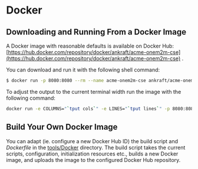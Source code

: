 # Docker

## Downloading and Running From a Docker Image

A Docker image with reasonable defaults is available on Docker Hub: [https://hub.docker.com/repository/docker/ankraft/acme-onem2m-cse](https://hub.docker.com/repository/docker/ankraft/acme-onem2m-cse) .

You can download and run it with the following shell command:

```bash
$ docker run -p 8080:8080 --rm --name acme-onem2m-cse ankraft/acme-onem2m-cse
```

To adjust the output to the current terminal width run the image with the following command:

```bash
docker run -e COLUMNS="`tput cols`" -e LINES="`tput lines`" -p 8080:8080 --rm --name acme-onem2m-cse ankraft/acme-onem2m-cse
```

## Build Your Own Docker Image

You can adapt (ie. configure a new Docker Hub ID) the build script and *Dockerfile* in the [tools/Docker](../tools/Docker) directory. The build script takes the current scripts, configuration, initialization resources etc., builds a new Docker image, and uploads the image to the configured Docker Hub repository.